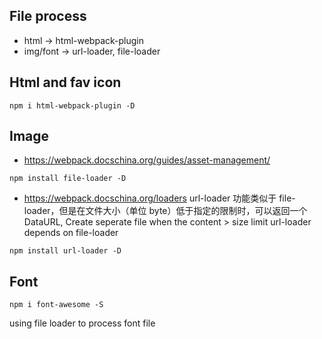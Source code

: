 ## File process
- html -> html-webpack-plugin
- img/font -> url-loader, file-loader

## Html and fav icon
```
npm i html-webpack-plugin -D
```

## Image
- https://webpack.docschina.org/guides/asset-management/
```
npm install file-loader -D
```
- https://webpack.docschina.org/loaders
url-loader 功能类似于 file-loader，但是在文件大小（单位 byte）低于指定的限制时，可以返回一个 DataURL,
Create seperate file when the content > size limit
url-loader depends on file-loader
```
npm install url-loader -D
```

## Font
```
npm i font-awesome -S
```
using file loader to process font file
